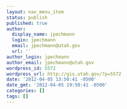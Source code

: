 ```yaml
---
layout: nav_menu_item
status: publish
published: true
author:
  display_name: jpechmann
  login: jpechmann
  email: jpechmann@utah.gov
  url: ''
author_login: jpechmann
author_email: jpechmann@utah.gov
wordpress_id: 5572
wordpress_url: http://gis.utah.gov/?p=5572
date: '2012-04-05 13:50:41 -0500'
date_gmt: '2012-04-05 19:50:41 -0500'
categories: []
tags: []
---
```


